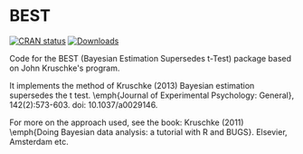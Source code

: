 BEST
====

[![CRAN status](https://www.r-pkg.org/badges/version/BEST)](https://cran.r-project.org/web/packages/BEST/index.html)
[![Downloads](https://cranlogs.r-pkg.org/badges/last-month/BEST)](https://www.r-pkg.org/services)


Code for the BEST (Bayesian Estimation Supersedes t-Test) package based on John Kruschke's program.

It implements the method of Kruschke (2013) Bayesian estimation supersedes the t test. \emph{Journal of Experimental Psychology: General}, 142(2):573-603. doi: 10.1037/a0029146.

For more on the approach used, see the book: Kruschke (2011) \emph{Doing Bayesian data analysis: a tutorial with R and BUGS}. Elsevier, Amsterdam etc.

